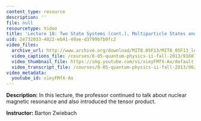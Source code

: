 ```yaml
---
content_type: resource
description: ''
file: null
resourcetype: Video
title: 'Lecture 18: Two State Systems (cont.), Multiparticle States and Tensor Products'
uid: 2e732833-4822-eb41-49ae-d3799bfb0fc2
video_files:
  archive_url: http://www.archive.org/download/MIT8.05F13/MIT8_05F13_lec18_300k.mp4
  video_captions_file: /courses/8-05-quantum-physics-ii-fall-2013/91607cca300155e6b5c4204db285a29c_xieyFMfX-Ao.vtt
  video_thumbnail_file: https://img.youtube.com/vi/xieyFMfX-Ao/default.jpg
  video_transcript_file: /courses/8-05-quantum-physics-ii-fall-2013/d6aab8fd9db51040d4f2dfca3c664778_xieyFMfX-Ao.pdf
video_metadata:
  youtube_id: xieyFMfX-Ao
---
```


**Description:** In this lecture, the professor continued to talk about nuclear magnetic resonance and also introduced the tensor product.

**Instructor:** Barton Zwiebach
